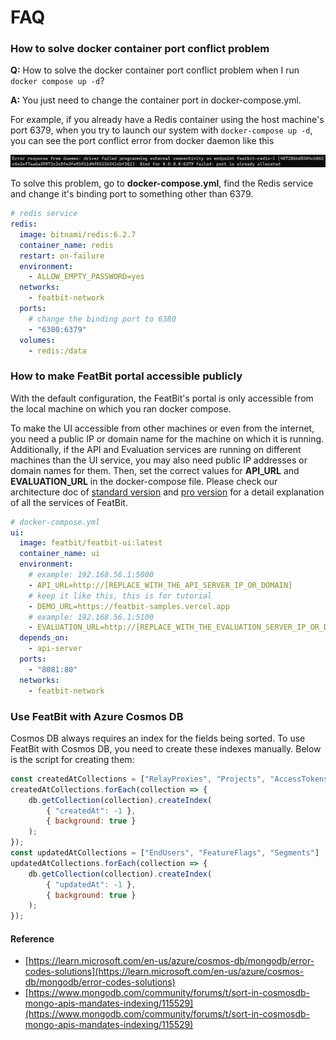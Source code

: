 # FAQ

### How to solve docker container port conflict problem

**Q:** How to solve the docker container port conflict problem when I run `docker compose up -d`?

**A:** You just need to change the container port in docker-compose.yml.

For example, if you already have a Redis container using the host machine's port 6379, when you try to launch our system with `docker-compose up -d`, you can see the port conflict error from docker daemon like this

![](./assets/faq/001.webp)

To solve this problem, go to **docker-compose.yml**, find the Redis service and change it's binding port to something other than 6379.

```yaml
# redis service
redis:
  image: bitnami/redis:6.2.7
  container_name: redis
  restart: on-failure
  environment:
    - ALLOW_EMPTY_PASSWORD=yes
  networks:
    - featbit-network
  ports:
    # change the binding port to 6380
    - "6380:6379"
  volumes:
    - redis:/data
```

### How to make FeatBit portal accessible publicly

With the default configuration, the FeatBit's portal is only accessible from the local machine on which you ran docker compose.&#x20;

To make the UI accessible from other machines or even from the internet, you need a public IP or domain name for the machine on which it is running. Additionally, if the API and Evaluation services are running on different machines than the UI service, you may also need public IP addresses or domain names for them. Then, set the correct values for **API\_URL** and **EVALUATION\_URL** in the docker-compose file. Please check our architecture doc of [standard version](../tech-stack/architecture) and [pro version](../tech-stack/architecture-professional) for a detail explanation of all the services of FeatBit.

```yaml
# docker-compose.yml
ui:
  image: featbit/featbit-ui:latest
  container_name: ui
  environment:
    # example: 192.168.56.1:5000
    - API_URL=http://[REPLACE_WITH_THE_API_SERVER_IP_OR_DOMAIN]
    # keep it like this, this is for tutorial
    - DEMO_URL=https://featbit-samples.vercel.app
    # example: 192.168.56.1:5100
    - EVALUATION_URL=http://[REPLACE_WITH_THE_EVALUATION_SERVER_IP_OR_DOMAIN]
  depends_on:
    - api-server
  ports:
    - "8081:80"
  networks:
    - featbit-network
```

### Use FeatBit with Azure Cosmos DB

Cosmos DB always requires an index for the fields being sorted. To use FeatBit with Cosmos DB, you need to create these indexes manually. Below is the script for creating them:

```javascript
const createdAtCollections = ["RelayProxies", "Projects", "AccessTokens", "Policies", "AuditLogs"];
createdAtCollections.forEach(collection => {
    db.getCollection(collection).createIndex(
        { "createdAt": -1 },
        { background: true }
    );
});
const updatedAtCollections = ["EndUsers", "FeatureFlags", "Segments"]
updatedAtCollections.forEach(collection => {
    db.getCollection(collection).createIndex(
        { "updatedAt": -1 },
        { background: true }
    );
});
```

#### Reference

* [https://learn.microsoft.com/en-us/azure/cosmos-db/mongodb/error-codes-solutions](https://learn.microsoft.com/en-us/azure/cosmos-db/mongodb/error-codes-solutions)
* [https://www.mongodb.com/community/forums/t/sort-in-cosmosdb-mongo-apis-mandates-indexing/115529](https://www.mongodb.com/community/forums/t/sort-in-cosmosdb-mongo-apis-mandates-indexing/115529)

